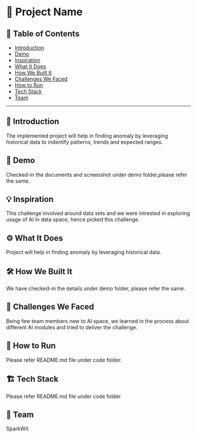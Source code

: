 # 🚀 Project Name

## 📌 Table of Contents
- [Introduction](#introduction)
- [Demo](#demo)
- [Inspiration](#inspiration)
- [What It Does](#what-it-does)
- [How We Built It](#how-we-built-it)
- [Challenges We Faced](#challenges-we-faced)
- [How to Run](#how-to-run)
- [Tech Stack](#tech-stack)
- [Team](#team)

---

## 🎯 Introduction
The implemented project will help in finding anomaly by leveraging historical data to indentify patterns, trends and expected ranges.

## 🎥 Demo
Checked-in the documents and screenshot under demo folder,please refer the same.

## 💡 Inspiration
This challenge involved around data sets and we were intrested in exploring usage of AI in data space, hence picked this challenge.

## ⚙️ What It Does
Project will help in finding anomaly by leveraging historical data.

## 🛠️ How We Built It
We have checked-in the details under demo folder, please refer the same.

## 🚧 Challenges We Faced
Being few team members new to AI space, we learned in the process about different AI modules and tried to deliver the challenge.

## 🏃 How to Run
Please refer README.md file under code folder.

## 🏗️ Tech Stack
Please refer README.md file under code folder.

## 👥 Team
SparkWit
